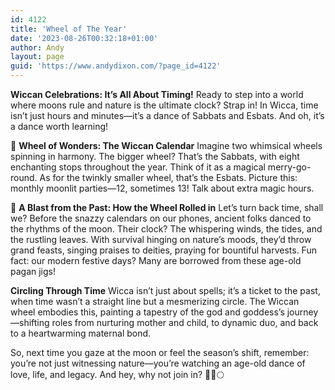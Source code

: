 ```yaml
---
id: 4122
title: 'Wheel of The Year'
date: '2023-08-26T00:32:18+01:00'
author: Andy
layout: page
guid: 'https://www.andydixon.com/?page_id=4122'
---
```


**Wiccan Celebrations: It’s All About Timing!** Ready to step into a world where moons rule and nature is the ultimate clock? Strap in! In Wicca, time isn’t just hours and minutes—it’s a dance of Sabbats and Esbats. And oh, it’s a dance worth learning!

🎡 **Wheel of Wonders: The Wiccan Calendar** Imagine two whimsical wheels spinning in harmony. The bigger wheel? That’s the Sabbats, with eight enchanting stops throughout the year. Think of it as a magical merry-go-round. As for the twinkly smaller wheel, that’s the Esbats. Picture this: monthly moonlit parties—12, sometimes 13! Talk about extra magic hours.

📜 **A Blast from the Past: How the Wheel Rolled in** Let’s turn back time, shall we? Before the snazzy calendars on our phones, ancient folks danced to the rhythms of the moon. Their clock? The whispering winds, the tides, and the rustling leaves. With survival hinging on nature’s moods, they’d throw grand feasts, singing praises to deities, praying for bountiful harvests. Fun fact: our modern festive days? Many are borrowed from these age-old pagan jigs!

**Circling Through Time** Wicca isn’t just about spells; it’s a ticket to the past, when time wasn’t a straight line but a mesmerizing circle. The Wiccan wheel embodies this, painting a tapestry of the god and goddess’s journey—shifting roles from nurturing mother and child, to dynamic duo, and back to a heartwarming maternal bond.

So, next time you gaze at the moon or feel the season’s shift, remember: you’re not just witnessing nature—you’re watching an age-old dance of love, life, and legacy. And hey, why not join in? 🌟🌿🌕